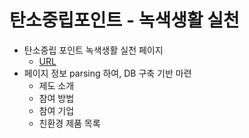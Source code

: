 # 탄소중립포인트 - 녹색생활 실천

- 탄소중립 포인트 녹색생활 실천 페이지
  - [URL](https://cpoint.or.kr/netzero/main.do)
- 페이지 정보 parsing 하여, DB 구축 기반 마련
  - 제도 소개
  - 참여 방법
  - 참여 기업
  - 친환경 제품 목록